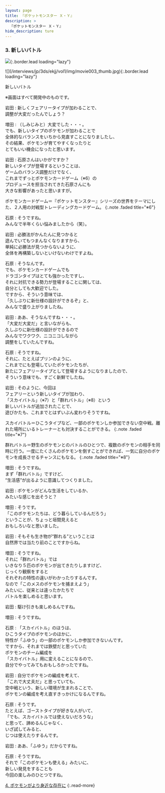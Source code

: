 ```yaml
---
layout: page
title: 『ポケットモンスター Ｘ・Ｙ』
description: >
  『ポケットモンスター Ｘ・Ｙ』
hide_description: ture
---
```


### 3. 新しいバトル

![](/interviews/jp/3ds/ekjj/vol1/img/mainvisual3.jpg){:.border.lead loading="lazy"}





<div>![](/interviews/jp/3ds/ekjj/vol1/img/movie003_thumb.jpg){:.border.lead loading="lazy"}

新しいバトル

※画面はすべて開発中のものです。

岩田
: 新しくフェアリータイプが加わることで、<br>調整が大変だったんでしょう？

増田
: （しみじみと）大変でした・・・。<br>でも、新しいタイプのポケモンが加わることで<br>全体的なバランスをいちから見直すことになりましたし、<br>その結果、ポケモンが育てやすくなったりと<br>とてもいい機会になったと思います。

岩田
: 石原さんはいかがですか？<br>新しいタイプが登場するということは、<br>ゲームのバランス調整だけでなく、<br>これまでずっとポケモンカードゲーム（※6）の<br>プロデュースを担当されてきた石原さんにも<br>大きな影響があったと思いますが。

ポケモンカードゲーム＝『ポケットモンスター』シリーズの世界をテーマにした、２人用の対戦型トレーディングカードゲーム。
{:.note .faded title="※6"}

石原
: そうですね。<br>みんなで半年くらい悩みましたから（笑）。

岩田
: 必勝法がかんたんに見つかると<br>遊んでいてもつまんなくなりますから、<br>単純に必勝法が見つからないように、<br>全体を再構築しないといけないわけですよね。

石原
: そうなんです。<br>でも、ポケモンカードゲームでも<br>ドラゴンタイプはとても強かったですし、<br>それに対抗できる勢力が登場することに関しては、<br>自分としても大歓迎でした。<br>ですから、そういう意味では、<br>「久しぶりに新仕様の設計ができるぞ」と、<br>みんなで盛り上がりましたね。

岩田
: ああ、そうなんですね・・・。<br>「大変だ大変だ」と言いながらも、　<br>久しぶりに新仕様の設計ができるので<br>みんなでワクワク、ニコニコしながら<br>調整をしていたんですね。

石原
: そうですね。<br>それに、たとえばプリンのように、<br>これまでにも登場していたポケモンたちが、<br>新たにフェアリータイプとして登場するようになりましたので、<br>そういう意味でも、すごく新鮮でしたね。

岩田
: そのように、今回は<br>フェアリーという新しいタイプが加わり、<br>「スカイバトル」（※7）と「群れバトル」（※8）という<br>新しいバトルが追加されたことで、<br>遊びかたも、これまでとはずいぶん変わりそうですね。

スカイバトル＝ひこうタイプなど、一部のポケモンしか参加できない空中戦。離れた場所にいるトレーナーとも対決することができる。
{:.note .faded title="※7"}

群れバトル＝野生のポケモンとのバトルのひとつで、複数のポケモンの相手を同時に行う。一度にたくさんのポケモンを倒すことができれば、一気に自分のポケモンを成長させるチャンスにもなる。
{:.note .faded title="※8"}

増田
: そうですね。<br>まず「群れバトル」ですけど、<br>“生活感”が出るように意識してつくりました。

岩田
: ポケモンがどんな生活をしているか、<br>みたいな感じを出そうと？

増田
: そうです。<br>「このポケモンたちは、どう暮らしているんだろう」<br>ということが、ちょっと垣間見えると<br>おもしろいなと思いました。

岩田
: そもそも生き物が“群れる”ということは<br>自然界では当たり前のことですからね。

増田
: そうですね。<br>それに「群れバトル」では<br>いきなり５匹のポケモンが出てきたりしますけど、<br>じっくり観察をすると<br>それぞれの特性の違いがわかったりするんです。<br>なので「このメスのポケモンを捕まえよう」<br>みたいに、従来とは違ったかたちで<br>バトルを楽しめると思います。

岩田
: 駆け引きも楽しめるんですね。

増田
: そうですね。

石原
: 「スカイバトル」のほうは、<br>ひこうタイプのポケモンのほかに、<br>特性が「ふゆう」の一部のポケモンしか参加できないんです。<br>ですから、それまでは鉄壁だと思っていた<br>ポケモンのチーム編成を<br>「スカイバトル」用に変えることになるので、<br>自分でやってみてもおもしろかったですね。

岩田
: 自分でポケモンの編成を考えて、<br>「これで大丈夫だ」と思っていても、<br>空中戦という、新しい環境が生まれることで、<br>ポケモンの編成を考え直すきっかけになるんですね。

石原
: そうです。<br>たとえば、ゴーストタイプが好きな人がいて、<br>「でも、スカイバトルでは使えないだろうな」<br>と思って、諦めるんじゃなく、<br>いざ試してみると、<br>じつは使えたりするんです。

岩田
: ああ、「ふゆう」だからですね。

石原
: そうですね。<br>それで「このポケモンも使える」みたいに、<br>新しい発見をすることも<br>今回の楽しみのひとつですね。


[4. ポケモンがより身近な存在に](4.md)
{:.read-more}

